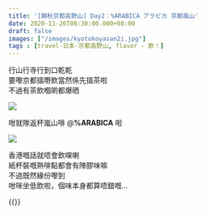 ```yaml
---
title: '[錦秋京都高野山] Day2：%ARABICA アラビカ 京都嵐山'
date: 2020-11-26T08:30:00.000+08:00
draft: false
images: ["/images/kyotokoyasan2i.jpg"]
tags : [travel-日本-京都高野山, flavor - 飲！]
---
```


行山行寺行到口乾乾  
要嚟京都搵嘢飲當然係先搵茶啦  
不過有茶飲嗰啲都爆晒

![](/images/kyotokoyasan2i.jpg)

咁就隊返杯嵐山啡 @**%ARABICA** 啦

![](/images/kyotokoyasan2i1.jpg)

香港嘅話就唔會飲㗎喇  
紙杯裝嘅熱啡點都會有陣膠味嘛  
不過既然緣份嚟到  
咁咪坐低飲啦，個味本身都算唔錯嘅...

  
{{<kyotokoyasan>}}  
